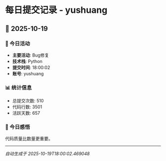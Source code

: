 # 每日提交记录 - yushuang

## 📅 2025-10-19

### 🎯 今日活动
- **主要活动**: Bug修复
- **技术栈**: Python
- **提交时间**: 18:00:02
- **账号**: yushuang

### 📊 统计信息
- 总提交次数: 510
- 代码行数: 3501
- 活跃天数: 657

### 💭 今日感悟
代码质量比数量更重要。

---
*自动生成于 2025-10-19T18:00:02.469048*
